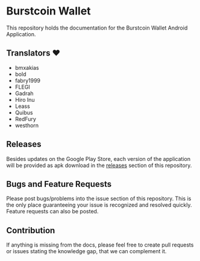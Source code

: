 # Burstcoin Wallet

This repository holds the documentation for the Burstcoin Wallet Android Application.

## Translators :heart: 

- bmxakias
- bold
- fabry1999
- FLEGI
- Gadrah
- Hiro Inu
- Leass
- Quibus
- RedFury
- westhorn

## Releases

Besides updates on the Google Play Store, each version of the application will be provided as apk download in the [releases](https://github.com/cgebe/burstcoin-wallet/releases) section of this repository.

## Bugs and Feature Requests

Please post bugs/problems into the issue section of this repository. This is the only place guaranteeing your issue is recognized and resolved quickly. Feature requests can also be posted.

## Contribution

If anything is missing from the docs, please feel free to create pull requests or issues stating the knowledge gap, that we can complement it.
